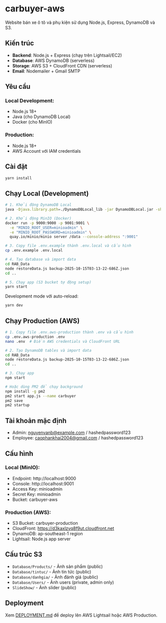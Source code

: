 # carbuyer-aws

Website bán xe ô tô và phụ kiện sử dụng Node.js, Express, DynamoDB và S3.

## Kiến trúc

- **Backend**: Node.js + Express (chạy trên Lightsail/EC2)
- **Database**: AWS DynamoDB (serverless)
- **Storage**: AWS S3 + CloudFront CDN (serverless)
- **Email**: Nodemailer + Gmail SMTP

## Yêu cầu

### Local Development:
- Node.js 18+
- Java (cho DynamoDB Local)
- Docker (cho MinIO)

### Production:
- Node.js 18+
- AWS Account với IAM credentials

## Cài đặt

```bash
yarn install
```

## Chạy Local (Development)

```bash
# 1. Khởi động DynamoDB Local
java -Djava.library.path=./DynamoDBLocal_lib -jar DynamoDBLocal.jar -sharedDb

# 2. Khởi động MinIO (Docker)
docker run -p 9000:9000 -p 9001:9001 \
  -e "MINIO_ROOT_USER=minioadmin" \
  -e "MINIO_ROOT_PASSWORD=minioadmin" \
  quay.io/minio/minio server /data --console-address ":9001"

# 3. Copy file .env.example thành .env.local và cấu hình
cp .env.example .env.local

# 4. Tạo database và import data
cd RAB_Data
node restoreData.js backup-2025-10-15T03-13-22-686Z.json
cd ..

# 5. Chạy app (S3 bucket tự động setup)
yarn start
```

Development mode với auto-reload:
```bash
yarn dev
```

## Chạy Production (AWS)

```bash
# 1. Copy file .env.aws-production thành .env và cấu hình
cp .env.aws-production .env
nano .env  # Điền AWS credentials và CloudFront URL

# 2. Tạo DynamoDB tables và import data
cd RAB_Data
node restoreData.js backup-2025-10-15T03-13-22-686Z.json
cd ..

# 3. Chạy app
npm start

# Hoặc dùng PM2 để chạy background
npm install -g pm2
pm2 start app.js --name carbuyer
pm2 save
pm2 startup
```

## Tài khoản mặc định

- Admin: nguyenvanb@example.com / hashedpassword123
- Employee: caophankhai2004@gmail.com / hashedpassword123

## Cấu hình

### Local (MinIO):
- Endpoint: http://localhost:9000
- Console: http://localhost:9001
- Access Key: minioadmin
- Secret Key: minioadmin
- Bucket: carbuyer-aws

### Production (AWS):
- S3 Bucket: carbuyer-production
- CloudFront: https://d3kaxlzyq8f9ut.cloudfront.net
- DynamoDB: ap-southeast-1 region
- Lightsail: Node.js app server

## Cấu trúc S3

- `Database/Products/` - Ảnh sản phẩm (public)
- `Database/tintuc/` - Ảnh tin tức (public)
- `Database/danhgia/` - Ảnh đánh giá (public)
- `Database/Users/` - Ảnh users (private, admin only)
- `SlideShow/` - Ảnh slider (public)

## Deployment

Xem [DEPLOYMENT.md](DEPLOYMENT.md) để deploy lên AWS Lightsail hoặc AWS Production.
